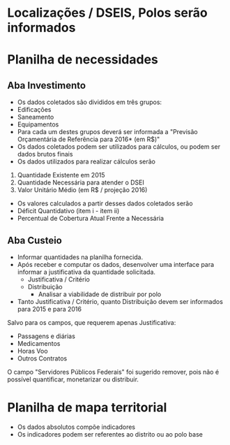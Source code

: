 # Localizações / DSEIS, Polos serão informados

# Planilha de necessidades

## Aba Investimento

* Os dados coletados são divididos em três grupos:
 * Edificações
 * Saneamento
 * Equipamentos
* Para cada um destes grupos deverá ser informada a "Previsão Orçamentária de Referência para 2016* (em R$)"
* Os dados coletados podem ser utilizados para cálculos, ou podem ser dados brutos finais
* Os dados utilizados para realizar cálculos serão
 1. Quantidade Existente em 2015
 2. Quantidade Necessária para atender o DSEI
 3. Valor Unitário Médio (em R$ / projeção 2016)
* Os valores calculados a partir desses dados coletados serão
 * Déficit Quantidativo (item i - item ii)
 * Percentual de Cobertura Atual Frente a Necessária

## Aba Custeio

* Informar quantidades na planilha fornecida.
* Após receber e computar os dados, desenvolver uma interface para informar a justificativa da quantidade solicitada.
  * Justificativa / Critério
  * Distribuição
    * Analisar a viabilidade de distribuir por polo
* Tanto Justificativa / Critério, quanto Distribuição devem ser informados para 2015 e para 2016

Salvo para os campos, que requerem apenas Justificativa:
  * Passagens e diárias
  * Medicamentos
  * Horas Voo
  * Outros Contratos

O campo "Servidores Públicos Federais" foi sugerido remover, pois não é possível quantificar, monetarizar ou distribuir.

# Planilha de mapa territorial

* Os dados absolutos compõe indicadores
* Os indicadores podem ser referentes ao distrito ou ao polo base
